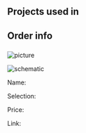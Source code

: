 #


## Projects used in


## Order info
###
![picture](<//images/.png>)

![schematic](<//images/.png>)

Name:


Selection:


Price:


Link:
